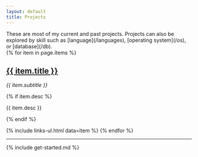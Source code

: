 ```yaml
---
layout: default
title: Projects
---
```


<section markdown="1">
These are most of my current and past projects. Projects can also be explored by skill such as [language](/languages), [operating system](/os), or [database](/db).
</section>

<section>
{% for item in page.items %}
  <h1><a href="{{ item.url }}">{{ item.title }}</a></h1>

  <p><em>{{ item.subtitle }}</em></p>

  {% if item.desc %}
  <p>{{ item.desc }}</p>
  {% endif %}

  {% include links-ul.html data=item %}
{% endfor %}
</section>

<hr>

<section markdown="1">
{% include get-started.md %}
</section>
